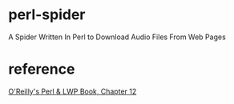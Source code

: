 # perl-spider
A Spider Written In Perl to Download Audio Files From Web Pages

# reference
[O'Reilly's Perl & LWP Book, Chapter 12](http://docstore.mik.ua/orelly/perl3/lwp/ch12_03.htm)
